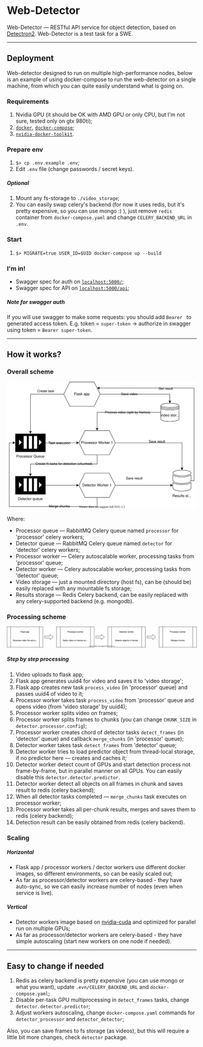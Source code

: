 # Web-Detector

Web-Detector — RESTful API service for object detection, based on [Detectron2](https://github.com/facebookresearch/detectron2). Web-Detector is a test task for a SWE.

-----

## Deployment

Web-detector designed to run on multiple high-performance nodes, below is an example of using docker-compose to run the web-detector on a single machine, from which you can quite easily understand what is going on.

### Requirements

1. Nvidia GPU (it should be OK with AMD GPU or only CPU, but I'm not sure, tested only on gtx 980ti);
1. [`docker`](https://www.docker.com/), [`docker-compose`](https://github.com/docker/compose);
2. [`nvidia-docker-toolkit`](https://github.com/NVIDIA/nvidia-docker).

### Prepare env

1. `$> cp .env.example .env`;
2. Edit `.env` file (change passwords / secret keys).

##### Optional

1. Mount any fs-storage to `./video_storage`;
2. You can easily swap celery's backend (for now it uses redis, but it's pretty expensive, so you can use mongo :) ), just remove `redis` container from `docker-compose.yaml` and change `CELERY_BACKEND_URL` in `.env`.

### Start

1. `$> MIGRATE=true USER_ID=$UID docker-compose up --build`

### I'm in!
- Swagger spec for auth on [`localhost:5000/`](http://localhost:5000/);
- Swagger spec for API on [`localhost:5000/api`](http://localhost:5000/api);

##### Note for swagger auth
If you will use swagger to make some requests: you should add `Bearer ` to generated access token. E.g. token = `super-token` -> authorize in swagger using token = `Bearer super-token`.

-----

## How it works?

### Overall scheme

![Components scheme](https://github.com/dmkulazhenko/web-detector/blob/media/components.svg?raw=true)

Where:
- Processor queue — RabbitMQ Celery queue named `processor` for 'processor' celery workers;
- Detector queue — RabbitMQ Celery queue named `detector` for 'detector' celery workers;
- Processor worker — Celery autoscalable worker, processing tasks from 'processor' queue;
- Detector worker — Celery autoscalable worker, processing tasks from 'detector' queue;
- Video storage — just a mounted directory (host fs), can be (should be) easily replaced with any mountable fs storage;
- Results storage — Redis Celery backend, can be easily replaced with any celery-supported backend (e.g. mongodb).

### Processing scheme

![Processing scheme](https://github.com/dmkulazhenko/web-detector/blob/media/processing.svg?raw=true)

##### Step by step processing
1. Video uploads to flask app;
2. Flask app generates uuid4 for video and saves it to 'video storage';
3. Flask app creates new task `process_video` (in 'processor' queue) and passes uuid4 of video to it;
4. Processor worker takes task `process_video` from 'processor' queue and opens video (from 'video storage' by uuid4);
5. Processor worker splits video on frames;
6. Processor worker splits frames to chunks (you can change `CHUNK_SIZE` in `detector.processor.config`);
7. Processor worker creates chord of detector tasks `detect_frames` (in 'detector' queue) and callback `merge_chunks` (in 'processor' queue);
8. Detector worker takes task `detect_frames` from 'detector' queue;
9. Detector worker tries to load predictor object from thread-local storage, if no predictor here — creates and caches it;
10. Detector worker detect count of GPUs and start detection process not frame-by-frame, but in parallel manner on all GPUs. You can easily disable this `detector.detector.predictor`.
11. Detector worker detect all objects on all frames in chunk and saves result to redis (celery backend);
12. When all detector tasks completed — `merge_chunks` task executes on processor worker;
13. Processor worker takes all per-chunk results, merges and saves them to redis (celery backend);
14. Detection result can be easily obtained from redis (celery backend).

### Scaling
##### Horizontal
- Flask app / processor workers / dector workers use different docker images, so different environments, so can be easily scaled out;
- As far as processor/detector workers are celery-based - they have auto-sync, so we can easily increase number of nodes (even when service is live).

##### Vertical
- Detector workers image based on [nvidia-cuda](https://hub.docker.com/r/nvidia/cuda) and optimized for parallel run on multiple GPUs;
- As far as processor/detector workers are celery-based - they have simple autoscaling (start new workers on one node if needed).

-----

## Easy to change if needed
1. Redis as celery backend is pretty expensive (you can use mongo or what you want), update `.evn/CELERY_BACKEND_URL` and `docker-compose.yaml`;
2. Disable per-task GPU multiprocessing in `detect_frames` tasks, change `detector.detector.predictor`;
3. Adjust workers autoscaling, change `docker-compose.yaml` commands for `detector_processor` and `detector_detector`;

Also, you can save frames to fs storage (as videos), but this will require a little bit more changes, check `detector` package.
